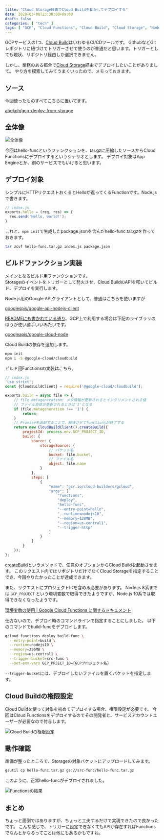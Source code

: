 ```yaml
---
title: "Cloud Storage経由でCloud Buildを動かしてデプロイする"
date: 2020-03-08T23:30:00+09:00
draft: false
categories: [ "tech" ]
tags: [ "GCP", "Cloud Functions", "Cloud Build", "Cloud Storage", "Node.js" ]
---
```


GCPサービスの1つ、[Cloud Build](https://cloud.google.com/cloud-build)はいわゆるCI/CDツールです。
GithubなどGitレポジトリに紐づけてトリガーさせて使うのが普通だと思います。トリガーとしても現状、リポジトリ経由しか選択できません。

しかし、業務のある都合で[Cloud Storage](https://cloud.google.com/storage)経由でデプロイしたいことがありまして。
やり方を模索してみてうまくいったので、メモっておきます。

## ソース
今回使ったものすべてこちらに置いてます。

[abekoh/gcp-deploy-from-storage](https://github.com/abekoh/gcp-deploy-from-storage)

## 全体像
![全体像](/images/gcp-deploy-functions-from-storage.svg)

今回はhello-funcというファンクションを、tar.gzに圧縮したソースからCloud Functionsにデプロイするというシナリオとします。
デプロイ対象はApp Engineとか、別のサービスでもいけると思います。

## デプロイ対象
シンプルにHTTPリクエストおくるとHelloが返ってくるFunctionです。Node.jsで書きます。
```javascript
// index.js
exports.hello = (req, res) => {
  res.send('Hello, world!');
}
```
これと、`npm init`で生成したpackage.jsonを含んだhello-func.tar.gzを作っておきます。
```bash
tar zcvf hello-func.tar.gz index.js package.json
```

## ビルドファンクション実装
メインとなるビルド用ファンクションです。  
Storageのイベントをトリガーとして発火させ、Cloud BuildのAPIを叩いてビルド、デプロイを実行します。

Node.js用のGoogle APIクライアントとして、普通はこちらを使いますが

[googlespis/google-api-nodejs-client](https://github.com/googleapis/google-api-nodejs-client)

[READMEにも書かれている通り](https://github.com/googleapis/google-api-nodejs-client#working-with-google-cloud-platform-apis)、GCP上で利用する場合は下記のライブラリのほうが使い勝手いいみたいです。

[googleapis/google-cloud-node](https://github.com/googleapis/google-cloud-node)

Cloud Buildの依存を追加します。

```bash
npm init
npm i -S @google-cloud/cloudbuild
```

ビルド用Functionsの実装はこちら。
```javascript
// index.js
'use strict';
const {CloudBuildClient} = require('@google-cloud/cloudbuild');

exports.build = async file => {
    // file.metageneration: メタ情報が更新されるとインクリメントされる値
    // ファイル自体が更新されるときは'1'となる
    if (file.metageneration !== '1') {
        return;
    }
    // Promiseを返却することで、解決させてfunctionsが終了する
    return new CloudBuildClient().createBuild({
        projectId: process.env.GCP_PROJECT_ID,
        build: {
            source: {
                storageSource: {
                    // バケット名
                    bucket: file.bucket,
                    // ファイル名
                    object: file.name
                }
            },
            steps: [
                {
                    "name": "gcr.io/cloud-builders/gcloud",
                    "args": [
                        "functions",
                        "deploy",
                        "hello-func",
                        "--entry-point=hello",
                        "--runtime=nodejs10",
                        "--memory=128MB",
                        "--region=us-central1",
                        "--trigger-http"
                    ]
                }
            ]
        }
    });
};
```

[createBuild](https://googleapis.dev/nodejs/cloudbuild/latest/v1.CloudBuildClient.html#createBuild)というメソッドで、任意のオプションからCloud Buildを起動させます。
このリクエスト内ではリポジトリだけでなくCloud Storageを指定することでき、今回やりたかったことが達成できます。

また、リクエストにプロジェクトIDを含める必要があります。
Node.js 8系までは `GCP_PROJECT` という環境変数で取得できたようですが、Node.js 10系では取得できなくなったようです。

[環境変数の使用 | Google Cloud Functions に関するドキュメント](https://cloud.google.com/functions/docs/env-var#environment_variables_set_automatically)

仕方ないので、デプロイ時のコマンドラインで指定することにしました。
以下のコマンドでbuild-funcをデプロイします。

```bash
gcloud functions deploy build-func \
  --entry-point=build \
  --runtime=nodejs10 \
  --memory=256MB \
  --region=us-central1 \
  --trigger-bucket=src-func \
  --set-env-vars GCP_PRJECT_ID={GCPプロジェクト名}
```

`--trigger-bucket`には、デプロイしたいファイルを置くバケットを指定します。

## Cloud Buildの権限設定
Cloud Buildを使って対象を初めてデプロイする場合、権限設定が必要です。
今回はCloud Functionsをデプロイするのでその開発者と、サービスアカウントユーザーが必要なので付与します。

![Cloud Buildの権限設定](/images/cloud-build-settings.png)

## 動作確認
準備が整ったところで、Storageの対象バケットにアップロードしてみます。

```bash
gsutil cp hello-func.tar.gz gs://src-func/hello-func.tar.gz
```

このように、正常hello-funcがデプロイされました。

![Functionsの結果](/images/result-hello-func.png)

## まとめ
ちょっと面倒ではありますが、ちょっと工夫するだけで実現できたので良かったです。
こんな感じで、トリガーに設定できなくてもAPIが存在すればFunctionsでなんとかなるってことは他にもあるかもですね。
